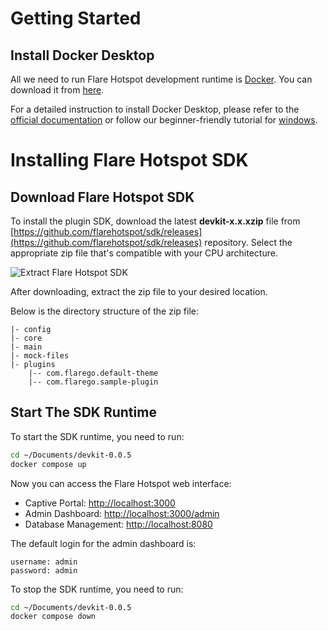 # Getting Started

## Install Docker Desktop

All we need to run Flare Hotspot development runtime is [Docker](https://www.docker.com/). You can download it from [here](https://www.docker.com/products/docker-desktop).

For a detailed instruction to install Docker Desktop, please refer to the [official documentation](https://docs.docker.com/desktop/) or follow our beginner-friendly tutorial for [windows](./guides/docker-install/windows.md).

# Installing Flare Hotspot SDK

## Download Flare Hotspot SDK

To install the plugin SDK, download the latest **devkit-x.x.xzip** file from [https://github.com/flarehotspot/sdk/releases](https://github.com/flarehotspot/sdk/releases) repository. Select the appropriate zip file that's compatible with your CPU architecture.

![Extract Flare Hotspot SDK](./img/01-select-latest-release.png)

After downloading, extract the zip file to your desired location.

Below is the directory structure of the zip file:
```
|- config
|- core
|- main
|- mock-files
|- plugins
    |-- com.flarego.default-theme
    |-- com.flarego.sample-plugin
```

## Start The SDK Runtime

To start the SDK runtime, you need to run:
```sh
cd ~/Documents/devkit-0.0.5
docker compose up
```

Now you can access the Flare Hotspot web interface:

- Captive Portal: [http://localhost:3000](http://localhost:3000)
- Admin Dashboard: [http://localhost:3000/admin](http://localhost:3000/admin)
- Database Management: [http://localhost:8080](http://localhost:8080)

The default login for the admin dashboard is:
```
username: admin
password: admin
```

To stop the SDK runtime, you need to run:
```sh
cd ~/Documents/devkit-0.0.5
docker compose down
```
